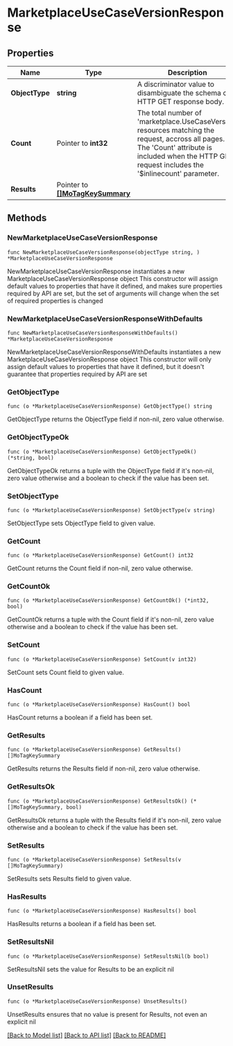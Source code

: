 # MarketplaceUseCaseVersionResponse

## Properties

Name | Type | Description | Notes
------------ | ------------- | ------------- | -------------
**ObjectType** | **string** | A discriminator value to disambiguate the schema of a HTTP GET response body. | 
**Count** | Pointer to **int32** | The total number of &#39;marketplace.UseCaseVersion&#39; resources matching the request, accross all pages. The &#39;Count&#39; attribute is included when the HTTP GET request includes the &#39;$inlinecount&#39; parameter. | [optional] 
**Results** | Pointer to [**[]MoTagKeySummary**](MoTagKeySummary.md) |  | [optional] 

## Methods

### NewMarketplaceUseCaseVersionResponse

`func NewMarketplaceUseCaseVersionResponse(objectType string, ) *MarketplaceUseCaseVersionResponse`

NewMarketplaceUseCaseVersionResponse instantiates a new MarketplaceUseCaseVersionResponse object
This constructor will assign default values to properties that have it defined,
and makes sure properties required by API are set, but the set of arguments
will change when the set of required properties is changed

### NewMarketplaceUseCaseVersionResponseWithDefaults

`func NewMarketplaceUseCaseVersionResponseWithDefaults() *MarketplaceUseCaseVersionResponse`

NewMarketplaceUseCaseVersionResponseWithDefaults instantiates a new MarketplaceUseCaseVersionResponse object
This constructor will only assign default values to properties that have it defined,
but it doesn't guarantee that properties required by API are set

### GetObjectType

`func (o *MarketplaceUseCaseVersionResponse) GetObjectType() string`

GetObjectType returns the ObjectType field if non-nil, zero value otherwise.

### GetObjectTypeOk

`func (o *MarketplaceUseCaseVersionResponse) GetObjectTypeOk() (*string, bool)`

GetObjectTypeOk returns a tuple with the ObjectType field if it's non-nil, zero value otherwise
and a boolean to check if the value has been set.

### SetObjectType

`func (o *MarketplaceUseCaseVersionResponse) SetObjectType(v string)`

SetObjectType sets ObjectType field to given value.


### GetCount

`func (o *MarketplaceUseCaseVersionResponse) GetCount() int32`

GetCount returns the Count field if non-nil, zero value otherwise.

### GetCountOk

`func (o *MarketplaceUseCaseVersionResponse) GetCountOk() (*int32, bool)`

GetCountOk returns a tuple with the Count field if it's non-nil, zero value otherwise
and a boolean to check if the value has been set.

### SetCount

`func (o *MarketplaceUseCaseVersionResponse) SetCount(v int32)`

SetCount sets Count field to given value.

### HasCount

`func (o *MarketplaceUseCaseVersionResponse) HasCount() bool`

HasCount returns a boolean if a field has been set.

### GetResults

`func (o *MarketplaceUseCaseVersionResponse) GetResults() []MoTagKeySummary`

GetResults returns the Results field if non-nil, zero value otherwise.

### GetResultsOk

`func (o *MarketplaceUseCaseVersionResponse) GetResultsOk() (*[]MoTagKeySummary, bool)`

GetResultsOk returns a tuple with the Results field if it's non-nil, zero value otherwise
and a boolean to check if the value has been set.

### SetResults

`func (o *MarketplaceUseCaseVersionResponse) SetResults(v []MoTagKeySummary)`

SetResults sets Results field to given value.

### HasResults

`func (o *MarketplaceUseCaseVersionResponse) HasResults() bool`

HasResults returns a boolean if a field has been set.

### SetResultsNil

`func (o *MarketplaceUseCaseVersionResponse) SetResultsNil(b bool)`

 SetResultsNil sets the value for Results to be an explicit nil

### UnsetResults
`func (o *MarketplaceUseCaseVersionResponse) UnsetResults()`

UnsetResults ensures that no value is present for Results, not even an explicit nil

[[Back to Model list]](../README.md#documentation-for-models) [[Back to API list]](../README.md#documentation-for-api-endpoints) [[Back to README]](../README.md)


